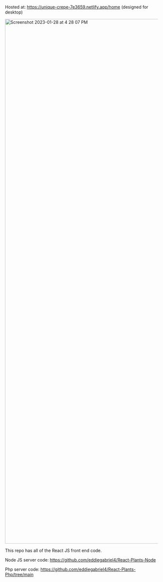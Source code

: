 Hosted at: https://unique-crepe-7e3659.netlify.app/home
(designed for desktop)



<img width="1728" alt="Screenshot 2023-01-28 at 4 28 07 PM" src="https://user-images.githubusercontent.com/81613773/215297395-d9429cef-595b-4c1d-a129-6fc7688731d4.png">





This repo has all of the React JS front end code.


Node JS server code: https://github.com/eddiegabriel4/React-Plants-Node

Php server code: https://github.com/eddiegabriel4/React-Plants-Php/tree/main
